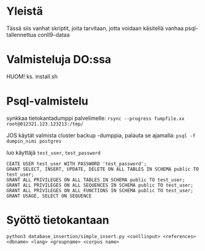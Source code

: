 

# Yleistä

Tässä siis vanhat skriptit, joita tarvitaan, jotta voidaan käsitellä vanhaa
psql-tallennettua conll9-dataa

# Valmisteluja DO:ssa

HUOM! ks. install.sh


# Psql-valmistelu

synkkaa tietokantadumppi palvelimelle: `rsync --progress fumpfile.xx root@012321.123.123213:/tmp/`

JOS käytät valmista cluster backup -dumppia, palauta se ajamalla: `psql -f dumpin_nimi postgres`

luo  käyttäjä `test_user`, `test_password`


```
CEATE USER test_user WITH PASSWORD 'test_password';
GRANT SELECT, INSERT, UPDATE, DELETE ON ALL TABLES IN SCHEMA public TO test_user;
GRANT ALL PRIVILEGES ON ALL TABLES IN SCHEMA public TO test_user;
GRANT ALL PRIVILEGES ON ALL SEQUENCES IN SCHEMA public TO test_user;
GRANT ALL PRIVILEGES ON ALL FUNCTIONS IN SCHEMA public TO test_user;
GRANT USAGE, SELECT ON SEQUENCE
```

# Syöttö tietokantaan

`python3 database_insertion/simple_insert.py <conllinput> <references> <dbname> <lang> <groupname> <corpus name>`
